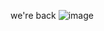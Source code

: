 we're back 
![image](https://github.com/RexDeux/Training2/assets/13273673/ded14d52-e512-4ddd-9fff-e1d043d92e82)
